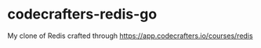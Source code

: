 # codecrafters-redis-go
My clone of Redis crafted through https://app.codecrafters.io/courses/redis
